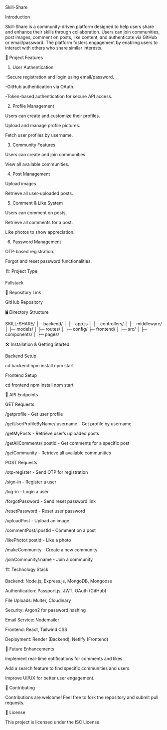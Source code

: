 Skill-Share

Introduction

Skill-Share is a community-driven platform designed to help users share and enhance their skills through collaboration. Users can join communities, post images, comment on posts, like content, and authenticate via GitHub or email/password. The platform fosters engagement by enabling users to interact with others who share similar interests.

🚀 Project Features

1. User Authentication

-Secure registration and login using email/password.

-GitHub authentication via OAuth.

-Token-based authentication for secure API access.

2. Profile Management

Users can create and customize their profiles.

Upload and manage profile pictures.

Fetch user profiles by username.

3. Community Features

Users can create and join communities.

View all available communities.

4. Post Management

Upload images.

Retrieve all user-uploaded posts.

5. Comment & Like System

Users can comment on posts.

Retrieve all comments for a post.

Like photos to show appreciation.

6. Password Management

OTP-based registration.

Forgot and reset password functionalities.

🏗️ Project Type

Fullstack

📌 Repository Link

GitHub Repository

🖥️ Directory Structure

SKILL-SHARE/
├─ backend/
│  ├─ app.js
│  ├─ controllers/
│  ├─ middleware/
│  ├─ models/
│  ├─ routes/
│  ├─ config/
├─ frontend/
│  ├─ src/
│  ├─ components/
│  ├─ pages/

🛠️ Installation & Getting Started

Backend Setup

cd backend
npm install
npm start

Frontend Setup

cd frontend
npm install
npm start

📡 API Endpoints

GET Requests

/getprofile - Get user profile

/getUserProfileByName/:username - Get profile by username

/getMyPosts - Retrieve user’s uploaded posts

/getAllComments/:postId - Get comments for a specific post

/getCommunity - Retrieve all available communities

POST Requests

/otp-register - Send OTP for registration

/sign-in - Register a user

/log-in - Login a user

/forgotPassword - Send reset password link

/resetPassword - Reset user password

/uploadPost - Upload an image

/commentPost/:postId - Comment on a post

/likePhoto/:postId - Like a photo

/makeCommunity - Create a new community

/joinCommunity/:name - Join a community

🏗️ Technology Stack

Backend: Node.js, Express.js, MongoDB, Mongoose

Authentication: Passport.js, JWT, OAuth (GitHub)

File Uploads: Multer, Cloudinary

Security: Argon2 for password hashing

Email Service: Nodemailer

Frontend: React, Tailwind CSS

Deployment: Render (Backend), Netlify (Frontend)

🎯 Future Enhancements

Implement real-time notifications for comments and likes.

Add a search feature to find specific communities and users.

Improve UI/UX for better user engagement.

🤝 Contributing

Contributions are welcome! Feel free to fork the repository and submit pull requests.

📜 License

This project is licensed under the ISC License.
